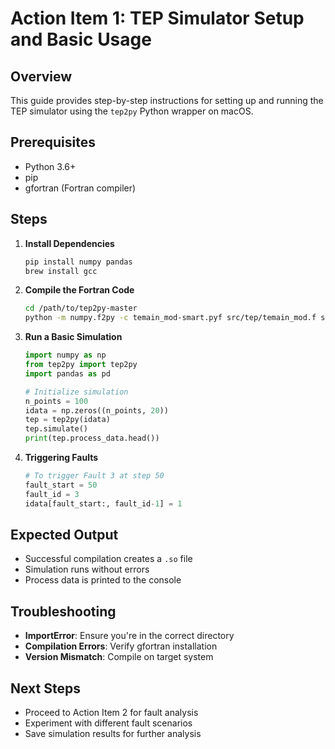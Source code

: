# Action Item 1: TEP Simulator Setup and Basic Usage

## Overview
This guide provides step-by-step instructions for setting up and running the TEP simulator using the `tep2py` Python wrapper on macOS.

## Prerequisites
- Python 3.6+
- pip
- gfortran (Fortran compiler)

## Steps
1. **Install Dependencies**
   ```bash
   pip install numpy pandas
   brew install gcc
   ```

2. **Compile the Fortran Code**
   ```bash
   cd /path/to/tep2py-master
   python -m numpy.f2py -c temain_mod-smart.pyf src/tep/temain_mod.f src/tep/teprob.f
   ```

3. **Run a Basic Simulation**
   ```python
   import numpy as np
   from tep2py import tep2py
   import pandas as pd

   # Initialize simulation
   n_points = 100
   idata = np.zeros((n_points, 20))
   tep = tep2py(idata)
   tep.simulate()
   print(tep.process_data.head())
   ```

4. **Triggering Faults**
   ```python
   # To trigger Fault 3 at step 50
   fault_start = 50
   fault_id = 3
   idata[fault_start:, fault_id-1] = 1
   ```

## Expected Output
- Successful compilation creates a `.so` file
- Simulation runs without errors
- Process data is printed to the console

## Troubleshooting
- **ImportError**: Ensure you're in the correct directory
- **Compilation Errors**: Verify gfortran installation
- **Version Mismatch**: Compile on target system

## Next Steps
- Proceed to Action Item 2 for fault analysis
- Experiment with different fault scenarios
- Save simulation results for further analysis
